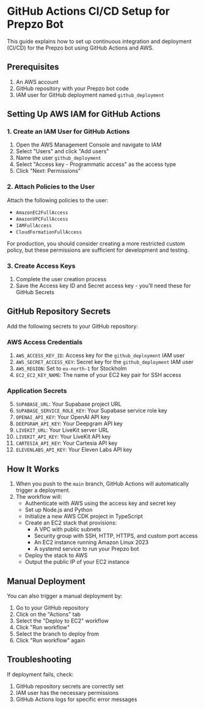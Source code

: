 # GitHub Actions CI/CD Setup for Prepzo Bot

This guide explains how to set up continuous integration and deployment (CI/CD) for the Prepzo bot using GitHub Actions and AWS.

## Prerequisites

1. An AWS account
2. GitHub repository with your Prepzo bot code
3. IAM user for GitHub deployment named `github_deployment`

## Setting Up AWS IAM for GitHub Actions

### 1. Create an IAM User for GitHub Actions

1. Open the AWS Management Console and navigate to IAM
2. Select "Users" and click "Add users"
3. Name the user `github_deployment`
4. Select "Access key - Programmatic access" as the access type
5. Click "Next: Permissions"

### 2. Attach Policies to the User

Attach the following policies to the user:
- `AmazonEC2FullAccess`
- `AmazonVPCFullAccess`
- `IAMFullAccess`
- `CloudFormationFullAccess`

For production, you should consider creating a more restricted custom policy, but these permissions are sufficient for development and testing.

### 3. Create Access Keys

1. Complete the user creation process
2. Save the Access key ID and Secret access key - you'll need these for GitHub Secrets

## GitHub Repository Secrets

Add the following secrets to your GitHub repository:

### AWS Access Credentials
1. `AWS_ACCESS_KEY_ID`: Access key for the `github_deployment` IAM user
2. `AWS_SECRET_ACCESS_KEY`: Secret key for the `github_deployment` IAM user
3. `AWS_REGION`: Set to `eu-north-1` for Stockholm
4. `EC2_EC2_KEY_NAME`: The name of your EC2 key pair for SSH access

### Application Secrets
5. `SUPABASE_URL`: Your Supabase project URL
6. `SUPABASE_SERVICE_ROLE_KEY`: Your Supabase service role key
7. `OPENAI_API_KEY`: Your OpenAI API key
8. `DEEPGRAM_API_KEY`: Your Deepgram API key
9. `LIVEKIT_URL`: Your LiveKit server URL
10. `LIVEKIT_API_KEY`: Your LiveKit API key
11. `CARTESIA_API_KEY`: Your Cartesia API key
12. `ELEVENLABS_API_KEY`: Your Eleven Labs API key

## How It Works

1. When you push to the `main` branch, GitHub Actions will automatically trigger a deployment.
2. The workflow will:
   - Authenticate with AWS using the access key and secret key
   - Set up Node.js and Python
   - Initialize a new AWS CDK project in TypeScript
   - Create an EC2 stack that provisions:
     - A VPC with public subnets
     - Security group with SSH, HTTP, HTTPS, and custom port access
     - An EC2 instance running Amazon Linux 2023
     - A systemd service to run your Prepzo bot
   - Deploy the stack to AWS
   - Output the public IP of your EC2 instance

## Manual Deployment

You can also trigger a manual deployment by:
1. Go to your GitHub repository
2. Click on the "Actions" tab
3. Select the "Deploy to EC2" workflow
4. Click "Run workflow"
5. Select the branch to deploy from
6. Click "Run workflow" again

## Troubleshooting

If deployment fails, check:
1. GitHub repository secrets are correctly set
2. IAM user has the necessary permissions
3. GitHub Actions logs for specific error messages 